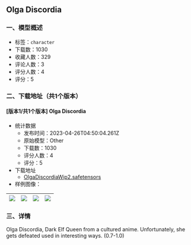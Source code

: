 ## Olga Discordia
### 一、模型概述

- 标签：`character`
- 下载数：1030
- 收藏人数：329
- 评论人数：3
- 评分人数：4
- 评分：5

### 二、下载地址（共1个版本）

#### [版本1/共1个版本] Olga Discordia

- 统计数据
  - 发布时间：2023-04-26T04:50:04.261Z
  - 原始模型：Other
  - 下载数：1030
  - 评分人数：4
  - 评分：5
- 下载地址
  - [OlgaDiscordiaWip2.safetensors](https://civitai.com/api/download/models/55609)
- 样例图像：

| <img src="https://image.civitai.com/xG1nkqKTMzGDvpLrqFT7WA/61fb5308-f1d4-46a0-9f5d-e0d6009d4e00/width=450/602672.jpeg" /> | <img src="https://image.civitai.com/xG1nkqKTMzGDvpLrqFT7WA/b3ffff73-ad26-40dd-712b-f9879bc00a00/width=450/602673.jpeg" /> | <img src="https://image.civitai.com/xG1nkqKTMzGDvpLrqFT7WA/32ca6df5-4321-4016-e3a8-fb73a226ad00/width=450/602676.jpeg" /> | <img src="https://image.civitai.com/xG1nkqKTMzGDvpLrqFT7WA/d8b6caca-9bc3-41ab-e25b-4d8c0568dc00/width=450/602730.jpeg" /> |
| ---- | ---- | ---- | ---- |


### 三、详情
<p>Olga Discordia, Dark Elf Queen from a cultured anime. Unfortunately, she gets defeated used in interesting ways. (0.7-1.0)</p>